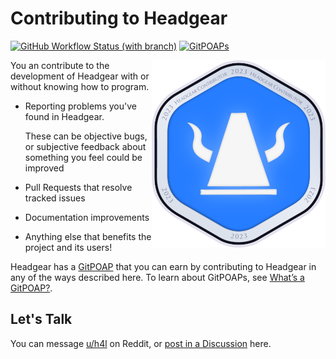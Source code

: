 # Contributing to Headgear

[![GitHub Workflow Status (with branch)](https://img.shields.io/github/actions/workflow/status/h4l/headgear/main.yml?branch=main)](https://github.com/h4l/headgear/actions)
[![GitPOAPs](https://public-api.gitpoap.io/v1/repo/h4l/headgear/badge)][git-poap]

[git-poap]: https://www.gitpoap.io/gh/h4l/headgear

[<img src="./headgear-GitPOAP-2023_278x300.png" align="right">][git-poap]

You an contribute to the development of Headgear with or without knowing how to
program.

- Reporting problems you've found in Headgear.

  These can be objective bugs, or subjective feedback about something you feel
  could be improved

- Pull Requests that resolve tracked issues
- Documentation improvements
- Anything else that benefits the project and its users!

Headgear has a [GitPOAP](https://www.gitpoap.io/) that you can earn by
contributing to Headgear in any of the ways described here. To learn about
GitPOAPs, see
[What’s a GitPOAP?](https://medium.com/gitpoap/whats-a-gitpoap-72f1f5778c6).

## Let's Talk

You can message [u/h4l](https://reddit.com/u/h4l) on Reddit, or
[post in a Discussion](https://github.com/h4l/headgear/discussions) here.
